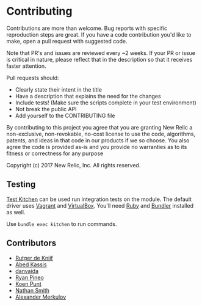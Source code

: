 # Contributing

Contributions are more than welcome. Bug reports with specific reproduction steps are great. If you have a code contribution you'd like to make, open a pull request with suggested code.

Note that PR's and issues are reviewed every ~2 weeks. If your PR or issue is critical in nature, please reflect that in the description so that it receives faster attention.

Pull requests should:

- Clearly state their intent in the title
- Have a description that explains the need for the changes
- Include tests! (Make sure the scripts complete in your test environment)
- Not break the public API
- Add yourself to the CONTRIBUTING file

By contributing to this project you agree that you are granting New Relic a non-exclusive, non-revokable, no-cost license to use the code, algorithms, patents, and ideas in that code in our products if we so choose. You also agree the code is provided as-is and you provide no warranties as to its fitness or correctness for any purpose

Copyright (c) 2017 New Relic, Inc. All rights reserved.

## Testing

[Test Kitchen](http://kitchen.ci/) can be used run integration tests on the
module. The default driver uses [Vagrant](https://www.vagrantup.com/) and
[VirtualBox](https://www.virtualbox.org/). You'll need
[Ruby](https://www.ruby-lang.org/en/) and [Bundler](http://bundler.io/)
installed as well.

Use `bundle exec kitchen` to run commands.

## Contributors

- [Rutger de Knijf](https://github.com/rdeknijf)
- [Abed Kassis](https://github.com/abedk)
- [danvaida](https://github.com/danvaida)
- [Ryan Pineo](https://github.com/ryanpineo)
- [Koen Punt](https://github.com/koenpunt)
- [Nathan Smith](https://github.com/smith)
- [Alexander Merkulov](https://github.com/merqlove)
